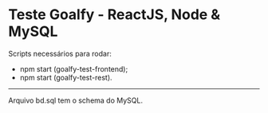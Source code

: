 # Teste Goalfy - ReactJS, Node & MySQL

Scripts necessários para rodar:

* npm start (goalfy-test-frontend);
* npm start (goalfy-test-rest).

---

Arquivo bd.sql tem o schema do MySQL.
